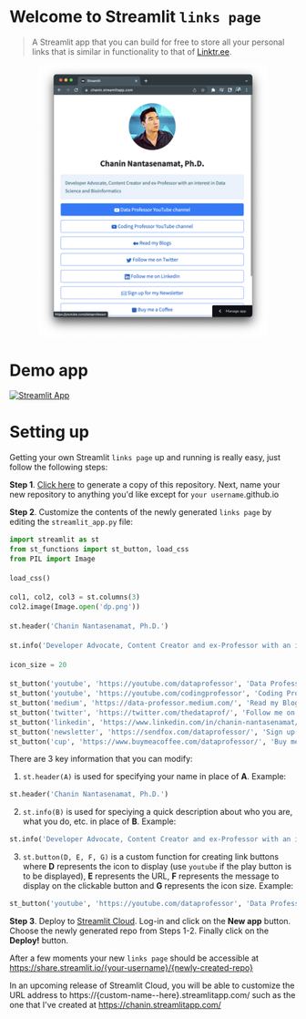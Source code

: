 # Welcome to Streamlit `links page`

> A Streamlit app that you can build for free to store all your personal links that is similar in functionality to that of [Linktr.ee](https://linktr.ee/).

<center><img src="23F54497-245E-413F-99C7-F3E295E4EA13.png" width="400"></center>

# Demo app

[![Streamlit App](https://static.streamlit.io/badges/streamlit_badge_black_white.svg)](https://chanin.streamlitapp.com/)

# Setting up

Getting your own Streamlit `links page` up and running is really easy, just follow the following steps:

**Step 1**. [Click here](https://github.com/dataprofessor/links/generate) to generate a copy of this repository. Next, name your new repository to anything you'd like except for `your username`.github.io

**Step 2**. Customize the contents of the newly generated `links page` by editing the `streamlit_app.py` file:

```python
import streamlit as st
from st_functions import st_button, load_css
from PIL import Image

load_css()

col1, col2, col3 = st.columns(3)
col2.image(Image.open('dp.png'))

st.header('Chanin Nantasenamat, Ph.D.')

st.info('Developer Advocate, Content Creator and ex-Professor with an interest in Data Science and Bioinformatics')

icon_size = 20

st_button('youtube', 'https://youtube.com/dataprofessor', 'Data Professor YouTube channel', icon_size)
st_button('youtube', 'https://youtube.com/codingprofessor', 'Coding Professor YouTube channel', icon_size)
st_button('medium', 'https://data-professor.medium.com/', 'Read my Blogs', icon_size)
st_button('twitter', 'https://twitter.com/thedataprof/', 'Follow me on Twitter', icon_size)
st_button('linkedin', 'https://www.linkedin.com/in/chanin-nantasenamat/', 'Follow me on LinkedIn', icon_size)
st_button('newsletter', 'https://sendfox.com/dataprofessor/', 'Sign up for my Newsletter', icon_size)
st_button('cup', 'https://www.buymeacoffee.com/dataprofessor/', 'Buy me a Coffee', icon_size)
```

There are 3 key information that you can modify:
1. `st.header(A)` is used for specifying your name in place of **A**.
Example:
```python
st.header('Chanin Nantasenamat, Ph.D.')
```

2. `st.info(B)` is used for speciying a quick description about who you are, what you do, etc. in place of **B**.
Example:
```python
st.info('Developer Advocate, Content Creator and ex-Professor with an interest in Data Science and Bioinformatics')
```

3. `st.button(D, E, F, G)` is a custom function for creating link buttons where **D** represents the icon to display (use `youtube` if the play button is to be displayed), **E** represents the URL, **F** represents the message to display on the clickable button and **G** represents the icon size.
Example:
```python
st_button('youtube', 'https://youtube.com/dataprofessor', 'Data Professor YouTube channel', icon_size)
```

**Step 3**. Deploy to [Streamlit Cloud](https://streamlit.io/cloud). Log-in and click on the **New app** button. Choose the newly generated repo from Steps 1-2. Finally click on the **Deploy!** button. 

After a few moments your new `links page` should be accessible at https://share.streamlit.io/{your-username}/{newly-created-repo}

In an upcoming release of Streamlit Cloud, you will be able to customize the URL address to https://{custom-name--here}.streamlitapp.com/ such as the one that I've created at https://chanin.streamlitapp.com/
